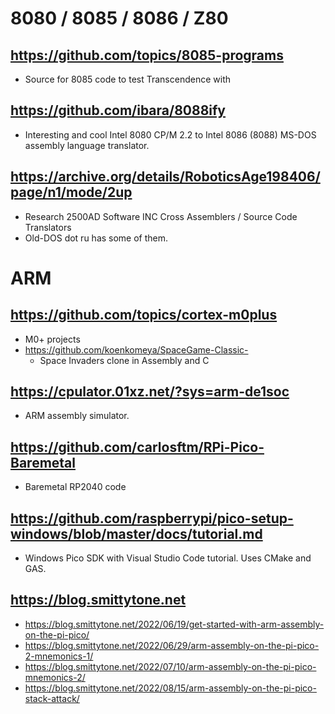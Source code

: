 # 8080 / 8085 / 8086 / Z80
## https://github.com/topics/8085-programs
  - Source for 8085 code to test Transcendence with
## https://github.com/ibara/8088ify
  - Interesting and cool Intel 8080 CP/M 2.2 to Intel 8086 (8088) MS-DOS assembly language translator.
## https://archive.org/details/RoboticsAge198406/page/n1/mode/2up
  - Research 2500AD Software INC Cross Assemblers / Source Code Translators
  - Old-DOS dot ru has some of them.

# ARM
## https://github.com/topics/cortex-m0plus
  - M0+ projects
  - https://github.com/koenkomeya/SpaceGame-Classic-
    - Space Invaders clone in Assembly and C 
## https://cpulator.01xz.net/?sys=arm-de1soc
  - ARM assembly simulator. 
## https://github.com/carlosftm/RPi-Pico-Baremetal
  - Baremetal RP2040 code
## https://github.com/raspberrypi/pico-setup-windows/blob/master/docs/tutorial.md
  - Windows Pico SDK with Visual Studio Code tutorial. Uses CMake and GAS.
## https://blog.smittytone.net
  - https://blog.smittytone.net/2022/06/19/get-started-with-arm-assembly-on-the-pi-pico/
  - https://blog.smittytone.net/2022/06/29/arm-assembly-on-the-pi-pico-2-mnemonics-1/
  - https://blog.smittytone.net/2022/07/10/arm-assembly-on-the-pi-pico-mnemonics-2/
  - https://blog.smittytone.net/2022/08/15/arm-assembly-on-the-pi-pico-stack-attack/
  
